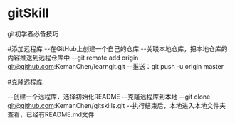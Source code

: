 # gitSkill
git初学者必备技巧

#添加远程库
--在GitHub上创建一个自己的仓库
--关联本地仓库，把本地仓库的内容推送到远程仓库中
--git remote add origin git@github.com:KemanChen/learngit.git
--推送：git push -u origin master

#克隆远程库

--创建一个远程库，选择初始化README
--克隆远程库到本地
--git clone git@github.com:KemanChen/gitskills.git
--执行结束后，本地进入本地文件夹查看，已经有README.md文件


